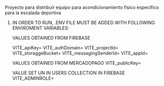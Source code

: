 Proyecto para distribuír equipo para acondicionamiento físico especifico para la escalada deportiva

1. IN ORDER TO RUN, .ENV FILE MUST BE ADDED WITH FOLLOWING ENVIROMENT VARIABLES:
   
    VALUES OBTAINED FROM FIREBASE
   
    VITE_apiKey=
    VITE_authDomain=
    VITE_projectId=
    VITE_storaggeBucket=
    VITE_messagingSenderId= 
    VITE_appId=

    VALUES OBTAINED FROM MERCADOPAGO
    VITE_publicKey= 
    
    
    VALUE SET UN IN USERS COLLECTION IN FIREBASE
    VITE_ADMINROLE= 
